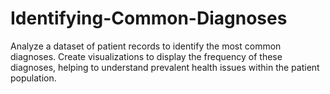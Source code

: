 # Identifying-Common-Diagnoses
Analyze a dataset of patient records to identify the most common diagnoses. Create visualizations to display the frequency of these diagnoses, helping to understand prevalent health issues within the patient population.
